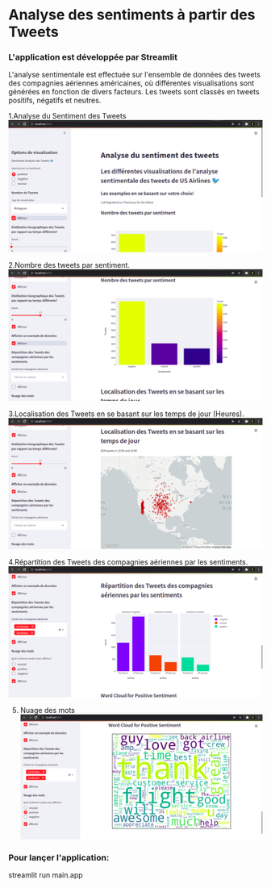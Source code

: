 # Analyse des sentiments à partir des Tweets

### L'application est développée par Streamlit
L'analyse sentimentale est effectuée sur l'ensemble de données des tweets des compagnies aériennes américaines, où différentes visualisations sont générées en fonction de divers facteurs. Les tweets sont classés en tweets positifs, négatifs et neutres.  

1.Analyse du Sentiment des Tweets
![Analyse du Sentiment des Tweets](/screen_app1.png)  

2.Nombre des tweets par sentiment. 
![Nombre des tweets par sentiment](/screen_app2.png)  

3.Localisation des Tweets en se basant sur les temps de jour (Heures).  
![Localisation des Tweets](/screen_app3.png)

4.Répartition des Tweets des compagnies aériennes par les sentiments.  
![Répartition des Tweets](/screen_app4.png)  

5. Nuage des mots
![Nuage des mots](/screen_app5.png)

### Pour lançer l'application:
streamlit run main.app








